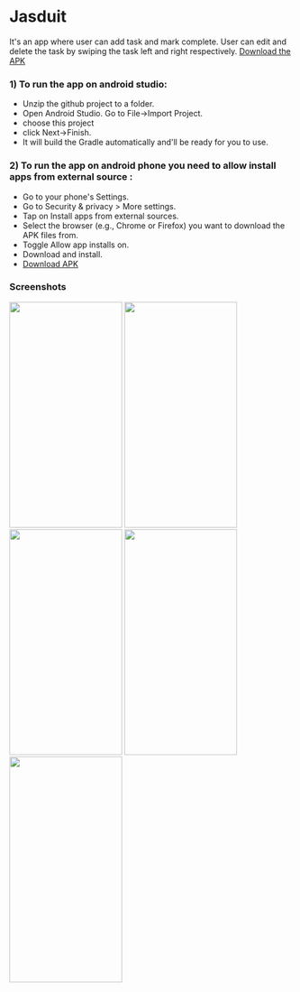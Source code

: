 # Jasduit
It's an app where user can add task and mark complete.
User can edit and delete the task by swiping the task left and right respectively.
<a href="https://github.com/syahidahyunos/apk-android/raw/main/Jasduit.apk" download>Download the APK</a>

<h3> 1) To run the app on android studio: </h3>
<ul>
<li>Unzip the github project to a folder. </li>
<li> Open Android Studio. Go to File->Import Project. </li>
<li>choose this project</li>
 <li>click Next->Finish.</li>
<li> It will build the Gradle automatically and'll be ready for you to use.</li>
</ul>
  
 <h3> 2) To run the app on android phone you need to allow install apps from external source : </h3>
 <ul>
 <li>Go to your phone's Settings.</li>
 <li> Go to Security & privacy > More settings.</li>
 <li> Tap on Install apps from external sources.</li>
 <li> Select the browser (e.g., Chrome or Firefox) you want to download the APK files from.</li>
 <li> Toggle Allow app installs on.</li>
 <li> Download and install.</li>
 <li> <a href="https://github.com/syahidahyunos/apk-android/raw/main/Jasduit.apk" download>Download APK</a></li>
 </ul>

<h3> Screenshots </h3>

 <img src="https://user-images.githubusercontent.com/60173833/177616944-3ae9dfb6-16da-476a-85b9-c2c5d43680ae.png" width="200" height="400" />

 <img src="https://user-images.githubusercontent.com/60173833/177617989-65d86b31-20f3-4745-827a-50772dc87f3c.png" width="200" height="400" />
 
 <img src="https://user-images.githubusercontent.com/60173833/177618180-da2a6773-fc9b-4f9c-8d2d-ea12b103e511.png" width="200" height="400" />
 
 <img src="https://user-images.githubusercontent.com/60173833/177620208-1b7a0834-1ef7-40f7-9ca1-c1c6a89c33ff.png" width="200" height="400" />
 
  <img src="https://user-images.githubusercontent.com/60173833/177620471-8777939c-31d2-4be8-9d6e-08ebbe8a0fd9.png" width="200" height="400" />
 


 

 
